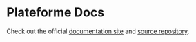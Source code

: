 # Plateforme Docs

Check out the official [documentation site](https://docs.plateforme.io) and [source repository](https://github.com/plateformeio/docs).
